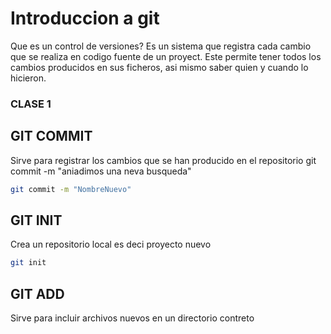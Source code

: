 # Introduccion a git
Que es un control de versiones?
Es un sistema que registra cada cambio que se realiza en codigo fuente de un proyect.
Este permite tener todos los cambios producidos en sus ficheros, asi mismo saber 
quien y cuando lo hicieron. 

### CLASE 1
 ## GIT COMMIT
 Sirve para registrar los cambios que se han producido en el repositorio
   git commit -m "aniadimos una neva busqueda"
```bash
git commit -m "NombreNuevo"
```  
  ## GIT INIT
  Crea un repositorio local es deci proyecto nuevo
 ```bash  
git init
```  
## GIT ADD
Sirve para incluir archivos nuevos en un directorio contreto